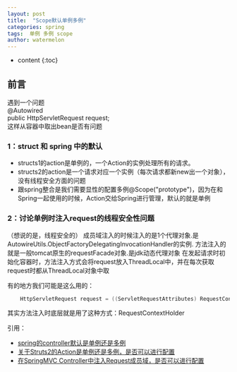 ```yaml
---
layout: post
title:  "Scope默认单例多例"
categories: spring
tags:  单例 多例 scope
author: watermelon
---
```

* content
{:toc}

## 前言
遇到一个问题   
@Autowired  
public HttpServletRequest request;  
这样从容器中取出bean是否有问题





### 1：struct 和 spring 中的默认
* structs1的action是单例的，一个Action的实例处理所有的请求。
* structs2的action是一个请求对应一个实例（每次请求都新new出一个对象），没有线程安全方面的问题
* 跟spring整合是我们需要显性的配置多例@Scope("prototype")，因为在和Spring一起使用的时候，Action交给Spring进行管理，默认的就是单例


### 2：讨论单例时注入request的线程安全性问题
（想说的是，线程安全的）
成员域注入的时候注入的是1个代理对象.是 AutowireUtils.ObjectFactoryDelegatingInvocationHandler的实例.
方法注入的就是一般tomcat原生的requestFacade对象.是jdk动态代理对象
在发起请求时初始化容器时，方法注入方式会将request放入ThreadLocal中，并在每次获取request时都从ThreadLocal对象中取

有的地方我们可能是这么用的：
```java
    HttpServletRequest request = ((ServletRequestAttributes) RequestContextHolder.getRequestAttributes()).getRequest();
```

其实方法注入时底层就是用了这种方式：RequestContextHolder


引用：  
* [spring的controller默认是单例还是多例](https://www.cnblogs.com/zxf330301/articles/6105127.html)  
* [关于Struts2的Action是单例还是多例，是否可以进行配置](https://blog.csdn.net/u012545207/article/details/68941483)  
* [在SpringMVC Controller中注入Request成员域，是否可以进行配置](https://www.cnblogs.com/abcwt112/p/7777258.html)  
